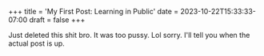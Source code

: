+++
title = 'My First Post: Learning in Public'
date = 2023-10-22T15:33:33-07:00
draft = false
+++

Just deleted this shit bro. It was too pussy. Lol sorry. I'll tell you when the actual post is up.